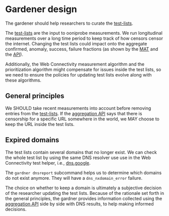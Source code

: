 # Gardener design

The gardener should help researchers to curate the
[test-lists](https://github.com/citizenlab/test-lists).

The [test-lists](https://github.com/citizenlab/test-lists) are
the input to ooniprobe measurements. We run longitudinal measurements
over a long time period to keep track of how censors censor the
internet. Changing the test lists could impact onto the aggregate
confirmed, anomaly, success, failure fractions (as shown by the
[MAT](https://explorer.ooni.org/chart/mat) and the
[API](https://api.ooni.io/)).

Additionally, the Web Connectivity measurement algorithm and
the prioritization algorithm might compensate for issues inside
the test lists, so we need to ensure the policies for updating
test lists evolve along with these algorithms.

## General principles

We SHOULD take recent measurements into account before removing
entries from the [test-lists](https://github.com/citizenlab/test-lists). If
the [aggregation API](https://api.ooni.io/apidocs/#/default/get_api_v1_aggregation)
says that there is censorship for a specific URL somewhere in the world,
we MAY choose to keep the URL inside the test lists.

## Expired domains

The test lists contain several domains that no longer exist. We can
check the whole test list by using the same DNS resolver use use
in the Web Connectivity test helper, i.e., [dns.google](https://dns.google/).

The `gardner dnsreport` subcommand helps us to determine which domains
do not exist anymore. They will have a `dns_nxdomain_error` failure.

The choice on whether to keep a domain is ultimately a subjective decision
of the researcher updating the test lists. Because of the rationale set
forth in the general principles, the gardner provides information collected
using the [aggregation API](https://api.ooni.io/apidocs/#/default/get_api_v1_aggregation)
side by side with DNS results, to help making informed decisions.
